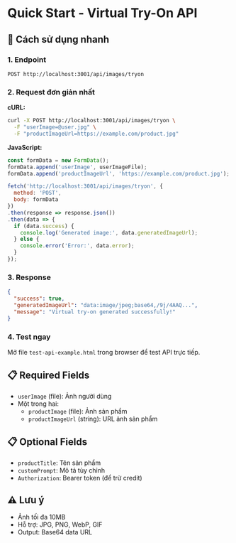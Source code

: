 # Quick Start - Virtual Try-On API

## 🚀 Cách sử dụng nhanh

### 1. Endpoint
```
POST http://localhost:3001/api/images/tryon
```

### 2. Request đơn giản nhất

**cURL:**
```bash
curl -X POST http://localhost:3001/api/images/tryon \
  -F "userImage=@user.jpg" \
  -F "productImageUrl=https://example.com/product.jpg"
```

**JavaScript:**
```javascript
const formData = new FormData();
formData.append('userImage', userImageFile);
formData.append('productImageUrl', 'https://example.com/product.jpg');

fetch('http://localhost:3001/api/images/tryon', {
  method: 'POST',
  body: formData
})
.then(response => response.json())
.then(data => {
  if (data.success) {
    console.log('Generated image:', data.generatedImageUrl);
  } else {
    console.error('Error:', data.error);
  }
});
```

### 3. Response
```json
{
  "success": true,
  "generatedImageUrl": "data:image/jpeg;base64,/9j/4AAQ...",
  "message": "Virtual try-on generated successfully!"
}
```

### 4. Test ngay
Mở file `test-api-example.html` trong browser để test API trực tiếp.

## 📋 Required Fields
- `userImage` (file): Ảnh người dùng
- Một trong hai:
  - `productImage` (file): Ảnh sản phẩm
  - `productImageUrl` (string): URL ảnh sản phẩm

## 📋 Optional Fields
- `productTitle`: Tên sản phẩm
- `customPrompt`: Mô tả tùy chỉnh
- `Authorization`: Bearer token (để trừ credit)

## ⚠️ Lưu ý
- Ảnh tối đa 10MB
- Hỗ trợ: JPG, PNG, WebP, GIF
- Output: Base64 data URL






